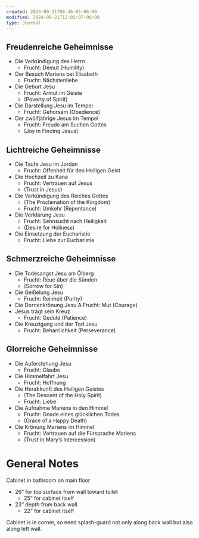 ```yaml
---
created: 2024-09-21T08:36:05-06:00
modified: 2024-09-21T12:03:07-06:00
type: Journal
---
```


## Freudenreiche Geheimnisse

- Die Verkündigung des Herrn
  - Frucht: Demut (Humility)
- Der Besuch Mariens bei Elisabeth
  - Frucht: Nächstenliebe
- Die Geburt Jesu
  - Frucht: Armut im Geiste
  - (Poverty of Spirit)
- Die Darstellung Jesu im Tempel
  - Frucht: Gehorsam (Obedience)
- Der zwölfjährige Jesus im Tempel
  - Frucht: Freude am Suchen Gottes
  - (Joy in Finding Jesus)

## Lichtreiche Geheimnisse

- Die Taufe Jesu im Jordan
  - Frucht: Offenheit für den Heiligen Geist
- Die Hochzeit zu Kana
  - Frucht: Vertrauen auf Jesus
  - (Trust in Jesus)
- Die Verkündigung des Reiches Gottes
  - (The Proclamation of the Kingdom)
  - Frucht: Umkehr (Repentance)
- Die Verklärung Jesu
  - Frucht: Sehnsucht nach Heiligkeit
  - (Desire for Holiness)
- Die Einsetzung der Eucharistie
  - Frucht: Liebe zur Eucharistie

## Schmerzreiche Geheimnisse

- Die Todesangst Jesu am Ölberg
  - Frucht: Reue über die Sünden
  - (Sorrow for Sin)
- Die Geißelung Jesu
  - Frucht: Reinheit (Purity)
- Die Dornenkrönung Jesu A Frucht: Mut
  (Courage)
- Jesus trägt sein Kreuz
  - Frucht: Geduld (Patience)
- Die Kreuzigung und der Tod Jesu
  - Frucht: Beharrlichkeit (Perseverance)

## Glorreiche Geheimnisse

- Die Auferstehung Jesu
  - Frucht: Glaube
- Die Himmelfahrt Jesu
  - Frucht: Hoffnung
- Die Herabkunft des Heiligen Geistes
  - (The Descent of the Holy Spirit)
  - Frucht: Liebe
- Die Aufnahme Mariens in den Himmel
  - Frucht: Gnade eines glücklichen Todes
  - (Grace of a Happy Death)
- Die Krönung Mariens im Himmel
  - Frucht: Vertrauen auf die Fürsprache
    Mariens
  - (Trust in Mary’s Intercession)

# General Notes

Cabinet in bathroom on main floor

- 26” for top surface from wall toward
  toilet
  - 25” for cabinet itself
- 23” depth from back wall
  - 22” for cabinet itself

Cabinet is in corner, so need splash-guard
not only along back wall but also along left
wall.
